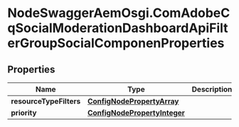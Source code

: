 # NodeSwaggerAemOsgi.ComAdobeCqSocialModerationDashboardApiFilterGroupSocialComponenProperties

## Properties
Name | Type | Description | Notes
------------ | ------------- | ------------- | -------------
**resourceTypeFilters** | [**ConfigNodePropertyArray**](ConfigNodePropertyArray.md) |  | [optional] 
**priority** | [**ConfigNodePropertyInteger**](ConfigNodePropertyInteger.md) |  | [optional] 


